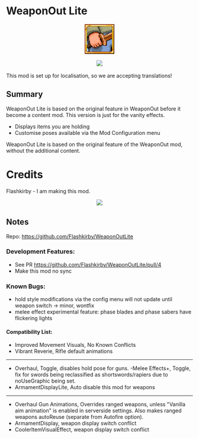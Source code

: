 ﻿# WeaponOut Lite
<p align="center">
<img src="https://raw.githubusercontent.com/Flashkirby/WeaponOutLite/master/icon.png"/>
</p>
<p align="center"><img src="http://i.imgur.com/kdcROYP.png"/></p>

This mod is set up for localisation, so we are accepting translations!

## Summary

WeaponOut Lite is based on the original feature in WeaponOut before it become a content mod. This version is just for the vanity effects.

- Displays items you are holding
- Customise poses available via the Mod Configuration menu

WeaponOut Lite is based on the original feature of the WeaponOut mod, without the additional content.

# Credits
Flashkirby - I am making this mod.

<p align="center"><img src="http://i.imgur.com/kdcROYP.png"/></p>

## Notes
Repo: https://github.com/Flashkirby/WeaponOutLite

### Development Features: 

- See PR https://github.com/Flashkirby/WeaponOutLite/pull/4
- Make this mod no sync

### Known Bugs:

- hold style modifications via the config menu will not update until weapon switch -> minor, wontfix
- melee effect experimental feature: phase blades and phase sabers have flickering lights

#### Compatibility List:
- Improved Movement Visuals, No Known Conflicts
- Vibrant Reverie, Rifle default animations
---
- Overhaul, Toggle, disables hold pose for guns.
-Melee Effects+, Toggle, fix for swords being reclassified as shortswords/rapiers due to noUseGraphic being set.
- ArmamentDisplayLite, Auto disable this mod for weapons
---
- Overhaul Gun Animations, Overrides ranged weapons, unless "Vanilla aim animation" is enabled in serverside settings. Also makes ranged weapons autoReuse (separate from Autofire option).
- ArmamentDisplay, weapon display switch conflict
- CoolerItemVisualEffect, weapon display switch conflict
